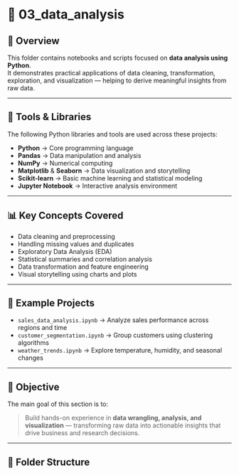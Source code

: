 # 🧮 03_data_analysis

## 📘 Overview
This folder contains notebooks and scripts focused on **data analysis using Python**.  
It demonstrates practical applications of data cleaning, transformation, exploration, and visualization — helping to derive meaningful insights from raw data.

---

## 🧰 Tools & Libraries
The following Python libraries and tools are used across these projects:

- **Python** → Core programming language  
- **Pandas** → Data manipulation and analysis  
- **NumPy** → Numerical computing  
- **Matplotlib** & **Seaborn** → Data visualization and storytelling  
- **Scikit-learn** → Basic machine learning and statistical modeling  
- **Jupyter Notebook** → Interactive analysis environment  

---

## 📊 Key Concepts Covered
- Data cleaning and preprocessing  
- Handling missing values and duplicates  
- Exploratory Data Analysis (EDA)  
- Statistical summaries and correlation analysis  
- Data transformation and feature engineering  
- Visual storytelling using charts and plots  

---

## 🧪 Example Projects
- `sales_data_analysis.ipynb` → Analyze sales performance across regions and time  
- `customer_segmentation.ipynb` → Group customers using clustering algorithms  
- `weather_trends.ipynb` → Explore temperature, humidity, and seasonal changes  

---

## 🚀 Objective
The main goal of this section is to:
> Build hands-on experience in **data wrangling, analysis, and visualization** — transforming raw data into actionable insights that drive business and research decisions.

---

## 📁 Folder Structure

